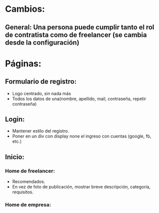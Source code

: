 # Cambios: 
## General: Una persona puede cumplir tanto el rol de contratista como de freelancer (se cambia desde la configuración)

# Páginas:

## Formulario de registro:
- Logo centrado, sin nada más
- Todos los datos de una(nombre, apellido, mail, contraseña, repetir contraseña)

## Login:
- Mantener estilo del registro.
- Poner en un div con display none el ingreso con cuentas (google, fb, etc.)

## Inicio:

### Home de freelancer:
- Recomendados.
- En vez de foto de publicación, mostrar breve descripción, categoría, requisitos.

### Home de empresa:
- Mostrar estadísticas de tu empresa (historial de contrataciones, últimos proyectos, descripción de tu empresa, ).
- Generar proyecto nuevo.

## Detalle de producto (la publicación):

- Nombre y descripción de la empresa.
- Breve descripción del proyecto.
- Requisitos (etiquetas).
- Pago.
- Metodología de trabajo.
- Agregar a favoritos.
- Enviar mensaje y postularse a licitación.
- Compartir (Copiar url).
- 
## Carrito de compras. Reemplazado por lista de postulantes: 
### Mantener el header de las demás pantallas. Con logo centrado, hamburger bar a la izquierda, etc.
### Publicación de postulante:
- Confirmar propuesta.
- Foto.
- Nombre y apellido.
- Mensaje del postulante.
- Botones:
  - Contactarte.
  - Contratar.
  
### Mostrar postulantes recomendados.

# Operación: 
- Método de aprobación de proyecto terminado, para avanzar al pago.

# :sparkles:Chiches:sparkles::
- Rankeo por puntos.
- Apartado de recomendados o en base a tus aptitudes en el homepage.

